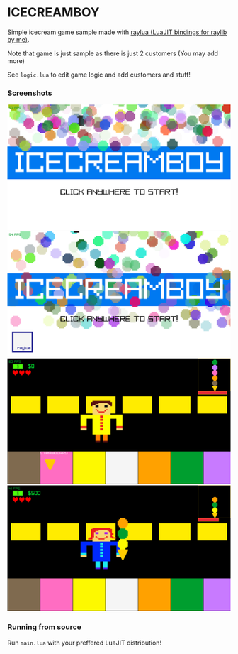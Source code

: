 # ICECREAMBOY
Simple icecream game sample made with [raylua (LuaJIT bindings for raylib by me)](https://github.com/Rabios/raylua).

Note that game is just sample as there is just 2 customers (You may add more)

See `logic.lua` to edit game logic and add customers and stuff!

### Screenshots

<img src="https://github.com/Rabios/ICECREAMBOY/blob/master/Screenshot%20(299).png"><br>
<img src="https://github.com/Rabios/ICECREAMBOY/blob/master/Screenshot%20(304).png"><br>
<img src="https://github.com/Rabios/ICECREAMBOY/blob/master/Screenshot%20(306).png"><br>
<img src="https://github.com/Rabios/ICECREAMBOY/blob/master/Screenshot%20(308).png"><br>

### Running from source

Run `main.lua` with your preffered LuaJIT distribution!

